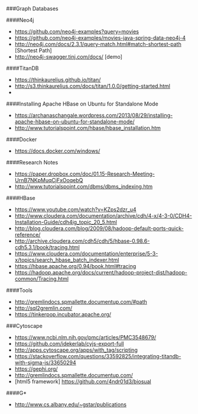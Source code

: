 ###Graph Databases

####Neo4j
* https://github.com/neo4j-examples?query=movies
* https://github.com/neo4j-examples/movies-java-spring-data-neo4j-4
* http://neo4j.com/docs/2.3.1/query-match.html#match-shortest-path [Shortest Path]
* http://neo4j-swagger.tinj.com/docs/ [demo]

####TitanDB
* https://thinkaurelius.github.io/titan/
* http://s3.thinkaurelius.com/docs/titan/1.0.0/getting-started.html
* 

####Installing Apache HBase on Ubuntu for Standalone Mode
* https://archanaschangale.wordpress.com/2013/08/29/installing-apache-hbase-on-ubuntu-for-standalone-mode/
* http://www.tutorialspoint.com/hbase/hbase_installation.htm

####Docker
* https://docs.docker.com/windows/

####Research Notes
* https://paper.dropbox.com/doc/01.15-Research-Meeting-UrnB7NKpMuqCjFxOoqebQ
* http://www.tutorialspoint.com/dbms/dbms_indexing.htm

####HBase
* https://www.youtube.com/watch?v=KZps2dzr_u4
* http://www.cloudera.com/documentation/archive/cdh/4-x/4-3-0/CDH4-Installation-Guide/cdh4ig_topic_20_5.html
* http://blog.cloudera.com/blog/2009/08/hadoop-default-ports-quick-reference/
* http://archive.cloudera.com/cdh5/cdh/5/hbase-0.98.6-cdh5.3.1/book/tracing.html
* https://www.cloudera.com/documentation/enterprise/5-3-x/topics/search_hbase_batch_indexer.html
* https://hbase.apache.org/0.94/book.html#tracing
* https://hadoop.apache.org/docs/current/hadoop-project-dist/hadoop-common/Tracing.html

####Tools
* http://gremlindocs.spmallette.documentup.com/#path
* http://sql2gremlin.com/
* https://tinkerpop.incubator.apache.org/

###Cytoscape
* https://www.ncbi.nlm.nih.gov/pmc/articles/PMC3548679/
* https://github.com/idekerlab/cyjs-export-full
* http://apps.cytoscape.org/apps/with_tag/scripting
* https://stackoverflow.com/questions/33592825/integrating-titandb-with-sigma-js/33650294
* https://gephi.org/
* http://gremlindocs.spmallette.documentup.com/
* [html5 framework] https://github.com/4ndr01d3/biosual

####G*
* http://www.cs.albany.edu/~gstar/publications
